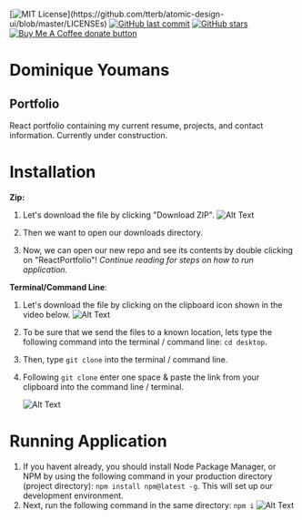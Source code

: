 [![MIT License](https://img.shields.io/apm/l/atomic-design-ui.svg?)](https://github.com/tterb/atomic-design-ui/blob/master/LICENSEs)
[![GitHub last commit](https://img.shields.io/github/last-commit/google/skia.svg?style=flat)](https://github.com/21-Coding/ReactPortfolio/commits/master)
[![GitHub stars](https://img.shields.io/github/stars/badges/shields.svg?style=social&label=Stars&style=flat)]()
<span class="badge-buymeacoffee"><a href="" title="Donate to this project using Buy Me A Coffee"><img src="https://img.shields.io/badge/buy%20me%20a%20coffee-donate-yellow.svg" alt="Buy Me A Coffee donate button" /></a></span>

# Dominique Youmans

## Portfolio

React portfolio containing my current resume, projects, and contact information. Currently under construction.

# Installation

**Zip:**

1.  Let's download the file by clicking "Download ZIP".
    ![Alt Text](https://media.giphy.com/media/RiJofmYaOD7kw51YIu/giphy.gif)

2.  Then we want to open our downloads directory.
3.  Now, we can open our new repo and see its contents by double clicking on "ReactPortfolio"! _Continue reading for steps on how to run application._

**Terminal/Command Line**:

1.  Let's download the file by clicking on the clipboard icon shown in the video below.
    ![Alt Text](https://media.giphy.com/media/W6ipq7dDh65YC4ieNB/giphy.gif)
2.  To be sure that we send the files to a known location, lets type the following command into the terminal / command line:
    `cd desktop`.
3.  Then, type `git clone` into the terminal / command line.
4.  Following `git clone` enter one space & paste the link from your clipboard into the command line / terminal.

    ![Alt Text](https://media.giphy.com/media/WRRNx739BzfoM0mkaw/giphy.gif)

# Running Application

1.  If you havent already, you should install Node Package Manager, or NPM by using the following command in your production directory (project directory):
    `npm install npm@latest -g`. This will set up our development environment.
2.  Next, run the following command in the same directory: `npm i`
    ![Alt Text](https://media.giphy.com/media/LmU4SdbCXmyPSOugzI/giphy.gif)
